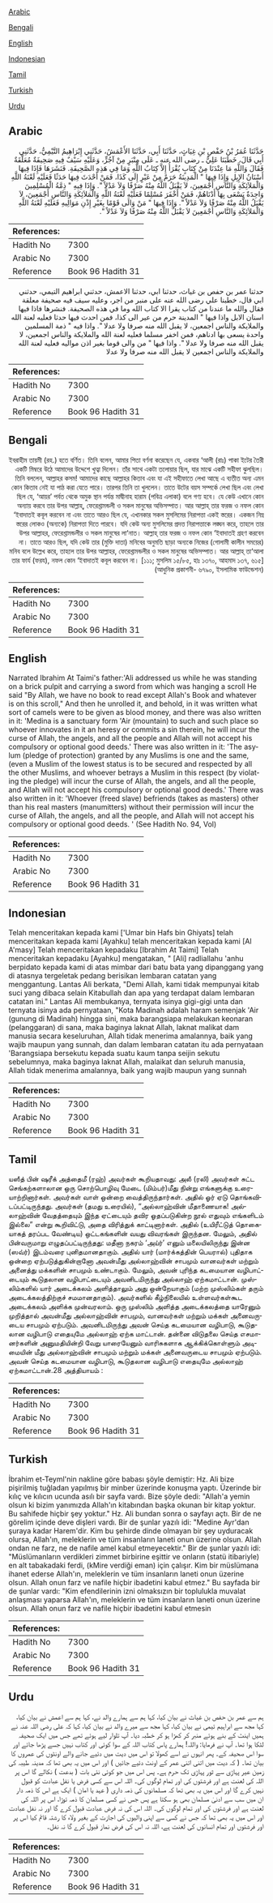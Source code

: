 [Arabic](#arabic)

[Bengali](#bengali)

[English](#english)

[Indonesian](#indonesian)

[Tamil](#tamil)

[Turkish](#turkish)

[Urdu](#urdu)

## Arabic


<div dir="rtl" lang="ar" style={{fontSize:'larger',backgroundColor:'#f8f9fa',padding:20}}>
حَدَّثَنَا عُمَرُ بْنُ حَفْصِ بْنِ غِيَاثٍ، حَدَّثَنَا أَبِي، حَدَّثَنَا الأَعْمَشُ، حَدَّثَنِي إِبْرَاهِيمُ التَّيْمِيُّ، حَدَّثَنِي أَبِي قَالَ، خَطَبَنَا عَلِيٌّ ـ رضى الله عنه ـ عَلَى مِنْبَرٍ مِنْ آجُرٍّ، وَعَلَيْهِ سَيْفٌ فِيهِ صَحِيفَةٌ مُعَلَّقَةٌ فَقَالَ وَاللَّهِ مَا عِنْدَنَا مِنْ كِتَابٍ يُقْرَأُ إِلاَّ كِتَابُ اللَّهِ وَمَا فِي هَذِهِ الصَّحِيفَةِ‏.‏ فَنَشَرَهَا فَإِذَا فِيهَا أَسْنَانُ الإِبِلِ وَإِذَا فِيهَا ‏"‏ الْمَدِينَةُ حَرَمٌ مِنْ عَيْرٍ إِلَى كَذَا، فَمَنْ أَحْدَثَ فِيهَا حَدَثًا فَعَلَيْهِ لَعْنَةُ اللَّهِ وَالْمَلاَئِكَةِ وَالنَّاسِ أَجْمَعِينَ، لاَ يَقْبَلُ اللَّهُ مِنْهُ صَرْفًا وَلاَ عَدْلاً ‏"‏‏.‏ وَإِذَا فِيهِ ‏"‏ ذِمَّةُ الْمُسْلِمِينَ وَاحِدَةٌ يَسْعَى بِهَا أَدْنَاهُمْ، فَمَنْ أَخْفَرَ مُسْلِمًا فَعَلَيْهِ لَعْنَةُ اللَّهِ وَالْمَلاَئِكَةِ وَالنَّاسِ أَجْمَعِينَ، لاَ يَقْبَلُ اللَّهُ مِنْهُ صَرْفًا وَلاَ عَدْلاً ‏"‏‏.‏ وَإِذَا فِيهَا ‏"‏ مَنْ وَالَى قَوْمًا بِغَيْرِ إِذْنِ مَوَالِيهِ فَعَلَيْهِ لَعْنَةُ اللَّهِ وَالْمَلاَئِكَةِ وَالنَّاسِ أَجْمَعِينَ لاَ يَقْبَلُ اللَّهُ مِنْهُ صَرْفًا وَلاَ عَدْلاً ‏"‏‏.‏
</div>
<div style={{backgroundColor:'#f8f9fa',padding:20, marginBottom: 10}}><table> <thead> <tr> <th>References:</th> <th></th> </tr> </thead> <tbody><tr><td>Hadith No</td><td>7300</td></tr><tr><td>Arabic No</td><td>7300</td></tr><tr><td>Reference</td><td>Book 96 Hadith 31</td></tr></tbody></table></div>


<div dir="rtl" lang="ar" style={{fontSize:'larger',backgroundColor:'#f8f9fa',padding:20}}>
حدثنا عمر بن حفص بن غياث، حدثنا ابي، حدثنا الاعمش، حدثني ابراهيم التيمي، حدثني ابي قال، خطبنا علي رضى الله عنه على منبر من اجر، وعليه سيف فيه صحيفة معلقة فقال والله ما عندنا من كتاب يقرا الا كتاب الله وما في هذه الصحيفة. فنشرها فاذا فيها اسنان الابل واذا فيها " المدينة حرم من عير الى كذا، فمن احدث فيها حدثا فعليه لعنة الله والملايكة والناس اجمعين، لا يقبل الله منه صرفا ولا عدلا ". واذا فيه " ذمة المسلمين واحدة يسعى بها ادناهم، فمن اخفر مسلما فعليه لعنة الله والملايكة والناس اجمعين، لا يقبل الله منه صرفا ولا عدلا ". واذا فيها " من والى قوما بغير اذن مواليه فعليه لعنة الله والملايكة والناس اجمعين لا يقبل الله منه صرفا ولا عدلا
</div>
<div style={{backgroundColor:'#f8f9fa',padding:20, marginBottom: 10}}><table> <thead> <tr> <th>References:</th> <th></th> </tr> </thead> <tbody><tr><td>Hadith No</td><td>7300</td></tr><tr><td>Arabic No</td><td>7300</td></tr><tr><td>Reference</td><td>Book 96 Hadith 31</td></tr></tbody></table></div>

## Bengali


<div dir="rtl" lang="bn" style={{fontSize:'larger',backgroundColor:'#f8f9fa',padding:20}}>
ইবরাহীম তায়মী (রহ.) হতে বর্ণিত। তিনি বলেন, আমার পিতা বর্ণনা করেছেন যে, একবার ‘আলী (রাঃ) পাকা ইটের তৈরী একটি মিম্বরে উঠে আমাদের উদ্দেশে খুত্বা দিলেন। তাঁর সাথে একটা তলোয়ার ছিল, যার মাঝে একটি সহীফা ঝুলছিল। তিনি বললেন, আল্লাহর কসম! আমাদের কাছে আল্লাহর কিতাব এবং যা এই সহীফাতে লেখা আছে এ ব্যতীত অন্য এমন কোন কিতাব নেই যা পাঠ করা যেতে পারে। তারপর তিনি তা খুললেন। তাতে উটের বয়স সম্পর্কে লেখা ছিল এবং লেখা ছিল যে, ‘আয়র’ পর্বত থেকে অমুক স্থান পর্যন্ত মাদ্বীনাহ হারাম (পবিত্র এলাকা) বলে গণ্য হবে। যে কেউ এখানে কোন অন্যায় করবে তার উপর আল্লাহ্, ফেরেশ্তামন্ডলী ও সকল মানুষের অভিসম্পাত। আর আল্লাহ্ তার ফরজ ও নফল কোন ‘ইবাদাতই কবূল করবেন না এবং তাতে আরও ছিল যে, এখানকার সকল মুসলিমের নিরাপত্তা একই স্তরের। একজন নিম্ন স্তরের লোকও (অন্যকে) নিরাপত্তা দিতে পারবে। যদি কেউ অন্য মুসলিমের প্রদত্ত নিরাপত্তাকে লঙ্ঘন করে, তাহলে তার উপর আল্লাহর, ফেরেশ্তামন্ডলীর ও সকল মানুষের লা‘নাত। আল্লাহ্ তার ফরজ ও নফল কোন ‘ইবাদাতই গ্রহণ করবেন না। তাতে আরও ছিল, যদি কেউ তার (মুক্তি দাতা) মনিবের অনুমতি ছাড়া অন্যকে নিজের (গোলামী কালীন সময়ের) মনিব বলে উল্লেখ করে, তাহলে তার উপর আল্লাহর, ফেরেশ্তামন্ডলীর ও সকল মানুষের অভিসম্পাত। আর আল্লাহ্ তা‘আলা তার ফার্য (ফরয), নফল কোন ‘ইবাদাতই কবূল করবেন না। [১১১; মুসলিম ১৫/৮৫, হাঃ ১৩৭০, আহমাদ ১৩৭, ৬১৫] (আধুনিক প্রকাশনী- ৬৭৯০, ইসলামিক ফাউন্ডেশন)
</div>
<div style={{backgroundColor:'#f8f9fa',padding:20, marginBottom: 10}}><table> <thead> <tr> <th>References:</th> <th></th> </tr> </thead> <tbody><tr><td>Hadith No</td><td>7300</td></tr><tr><td>Arabic No</td><td>7300</td></tr><tr><td>Reference</td><td>Book 96 Hadith 31</td></tr></tbody></table></div>

## English


<div dir="ltr" lang="en" style={{fontSize:'larger',backgroundColor:'#f8f9fa',padding:20}}>
Narrated Ibrahim At Taimi's father:'Ali addressed us while he was standing on a brick pulpit and carrying a sword from which was hanging a scroll He said "By Allah, we have no book to read except Allah's Book and whatever is on this scroll," And then he unrolled it, and behold, in it was written what sort of camels were to be given as blood money, and there was also written in it: 'Medina is a sanctuary form 'Air (mountain) to such and such place so whoever innovates in it an heresy or commits a sin therein, he will incur the curse of Allah, the angels, and all the people and Allah will not accept his compulsory or optional good deeds.' There was also written in it: 'The asylum (pledge of protection) granted by any Muslims is one and the same, (even a Muslim of the lowest status is to be secured and respected by all the other Muslims, and whoever betrays a Muslim in this respect (by violating the pledge) will incur the curse of Allah, the angels, and all the people, and Allah will not accept his compulsory or optional good deeds.' There was also written in it: 'Whoever (freed slave) befriends (takes as masters) other than his real masters (manumitters) without their permission will incur the curse of Allah, the angels, and all the people, and Allah will not accept his compulsory or optional good deeds. ' (See Hadith No. 94, Vol)
</div>
<div style={{backgroundColor:'#f8f9fa',padding:20, marginBottom: 10}}><table> <thead> <tr> <th>References:</th> <th></th> </tr> </thead> <tbody><tr><td>Hadith No</td><td>7300</td></tr><tr><td>Arabic No</td><td>7300</td></tr><tr><td>Reference</td><td>Book 96 Hadith 31</td></tr></tbody></table></div>

## Indonesian


<div dir="ltr" lang="id" style={{fontSize:'larger',backgroundColor:'#f8f9fa',padding:20}}>
Telah menceritakan kepada kami ['Umar bin Hafs bin Ghiyats] telah menceritakan kepada kami [Ayahku] telah menceritakan kepada kami [Al A'masy] Telah menceritakan kepadaku [Ibrahim At Taimi] Telah menceritakan kepadaku [Ayahku] mengatakan, " [Ali] radliallahu 'anhu berpidato kepada kami di atas mimbar dari batu bata yang dipanggang yang di atasnya tergeletak pedang berisikan lembaran catatan yang menggantung. Lantas Ali berkata, "Demi Allah, kami tidak mempunyai kitab suci yang dibaca selain Kitabullah dan apa yang terdapat dalam lembaran catatan ini." Lantas Ali membukanya, ternyata isinya gigi-gigi unta dan ternyata isinya ada pernyataan, "Kota Madinah adalah haram semenjak 'Air (gunung di Madinah) hingga sini, maka barangsiapa melakukan keonaran (pelanggaran) di sana, maka baginya laknat Allah, laknat malikat dam manusia secara keseluruhan, Allah tidak menerima amalannya, baik yang wajib maupun yang sunnah, dan dalam lembaran catatan itu ada pernyataan 'Barangsiapa bersekutu kepada suatu kaum tanpa seijin sekutu sebelumnya, maka baginya laknat Allah, malaikat dan seluruh manusia, Allah tidak menerima amalannya, baik yang wajib maupun yang sunnah
</div>
<div style={{backgroundColor:'#f8f9fa',padding:20, marginBottom: 10}}><table> <thead> <tr> <th>References:</th> <th></th> </tr> </thead> <tbody><tr><td>Hadith No</td><td>7300</td></tr><tr><td>Arabic No</td><td>7300</td></tr><tr><td>Reference</td><td>Book 96 Hadith 31</td></tr></tbody></table></div>

## Tamil


<div dir="ltr" lang="ta" style={{fontSize:'larger',backgroundColor:'#f8f9fa',padding:20}}>
யஸீத் பின் ஷரீக் அத்தைமீ (ரஹ்) அவர்கள் கூறியதாவது: அலீ (ரலி) அவர்கள் சுட்ட செங்கற்களாலான ஒரு சொற்பொழிவு மேடை (மிம்பர்)மீது நின்று எங்களுக்கு உரையாற்றினார்கள். அவர்கள் வாள் ஒன்றை வைத்திருந்தார்கள். அதில் ஓர் ஏடு தொங்கவிடப்பட்டிருந்தது. அவர்கள் (தமது உரையில்), “அல்லாஹ்வின் மீதாணையாக! அல்லாஹ்வின் வேதத்தையும் இந்த ஏட்டையும் தவிர ஓதப்படுகின்ற நூல் எதுவும் எங்களிடம் இல்லை” என்று கூறிவிட்டு, அதை விரித்துக் காட்டினார்கள். அதில் (உயிரீட்டுத் தொகையாகத் தரப்பட வேண்டிய) ஒட்டகங்களின் வயது விவரங்கள் இருந்தன. மேலும், அதில் பின்வருமாறு எழுதப்பட்டிருந்தது: மதீனா நகரம் ‘அய்ர்’ எனும் மலையிலிருந்து இன்ன (ஸவ்ர்) இடம்வரை புனிதமானதாகும். அதில் யார் (மார்க்கத்தின் பெயரால்) புதிதாக ஒன்றை ஏற்படுத்துகின்றானோ அவன்மீது அல்லாஹ்வின் சாபமும் வானவர்கள் மற்றும் அனைத்து மக்களின் சாபமும் உண்டாகும். மேலும், அவன் புரிந்த கடமையான வழிபாட்டையும் கூடுதலான வழிபாட்டையும் அவனிடமிருந்து அல்லாஹ் ஏற்கமாட்டான். முஸ்லிம்களில் யார் அடைக்கலம் அளித்தாலும் அது ஒன்றேயாகும் (மற்ற முஸ்லிம்கள் தரும் அடைக்கலத்திற்குச் சமமானதாகும்). அவர்களில் கீழ்நிலையில் உள்ளவர்கள்கூட அடைக்கலம் அளிக்க முன்வரலாம். ஒரு முஸ்லிம் அளித்த அடைக்கலத்தை யாரேனும் முறித்தால் அவன்மீது அல்லாஹ்வின் சாபமும், வானவர்கள் மற்றும் மக்கள் அனைவருடைய சாபமும் ஏற்படும். அவனிடமிருந்து அவன் செய்த கடமையான வழிபாடு, கூடுதலான வழிபாடு எதையுமே அல்லாஹ் ஏற்க மாட்டான். தன்னை விடுதலை செய்த எசமானர்களின் அனுமதியின்றி வேறு யாரையேனும் வாரிசுகளாக ஆக்கிக்கொள்ளும் அடிமையின் மீது அல்லாஹ்வின் சாபமும் மற்றும் மக்கள் அனைவருடைய சாபமும் ஏற்படும். அவன் செய்த கடமையான வழிபாடு, கூடுதலான வழிபாடு எதையுமே அல்லாஹ் ஏற்கமாட்டான்.28 அத்தியாயம் :
</div>
<div style={{backgroundColor:'#f8f9fa',padding:20, marginBottom: 10}}><table> <thead> <tr> <th>References:</th> <th></th> </tr> </thead> <tbody><tr><td>Hadith No</td><td>7300</td></tr><tr><td>Arabic No</td><td>7300</td></tr><tr><td>Reference</td><td>Book 96 Hadith 31</td></tr></tbody></table></div>

## Turkish


<div dir="ltr" lang="tr" style={{fontSize:'larger',backgroundColor:'#f8f9fa',padding:20}}>
İbrahim et-Teyml'nin nakline göre babası şöyle demiştir: Hz. Ali bize pişirilmiş tuğladan yapılmış bir minber üzerinde konuşma yaptı. Üzerinde bir kılıç ve kılıcın ucunda asılı bir sayfa vardı. Bize şöyle dedi: "Allah'a yemin olsun ki bizim yanımızda Allah'ın kitabından başka okunan bir kitap yoktur. Bu sahifede hiçbir şey yoktur." Hz. Ali bundan sonra o sayfayı açtı. Bir de ne görelim içinde deve dişleri vardı. Bir de şunlar yazılı idi: "Medine Ayr'dan şuraya kadar Harem'dir. Kim bu şehirde dinde olmayan bir şey uyduracak olursa, Allah'ın, meleklerin ve tüm insanların laneti onun üzerine olsun. Allah ondan ne farz, ne de nafile amel kabul etmeyecektir." Bir de şunlar yazılı idi: "Müslümanların verdikleri zimmet birbirine eşittir ve onların (statü itibariyle) en alt tabakadaki ferdi, (kMire verdiği eman) için çalışır. Kim bir müslümana ihanet ederse Allah'ın, meleklerin ve tüm insanların laneti onun üzerine olsun. Allah onun farz ve nafile hiçbir ibadetini kabul etmez." Bu sayfada bir de şunlar vardı: "Kim efendilerinin izni olmaksızın bir toplulukla muvalat anlaşması yaparsa Allah'ın, meleklerin ve tüm insanların laneti onun üzerine olsun. Allah onun farz ve nafile hiçbir ibadetini kabul etmesin
</div>
<div style={{backgroundColor:'#f8f9fa',padding:20, marginBottom: 10}}><table> <thead> <tr> <th>References:</th> <th></th> </tr> </thead> <tbody><tr><td>Hadith No</td><td>7300</td></tr><tr><td>Arabic No</td><td>7300</td></tr><tr><td>Reference</td><td>Book 96 Hadith 31</td></tr></tbody></table></div>

## Urdu


<div dir="rtl" lang="ur" style={{fontSize:'larger',backgroundColor:'#f8f9fa',padding:20}}>
ہم سے عمر بن حفص بن غیاث نے بیان کیا، کہا ہم سے ہمارے والد نے، کہا ہم سے اعمش نے بیان کیا، کہا مجھ سے ابراہیم تیمی نے بیان کیا، کہا مجھ سے میرے والد نے بیان کیا، کہا کہ علی رضی اللہ عنہ نے ہمیں اینٹ کے بنے ہوئے منبر کر کھڑا ہو کر خطبہ دیا۔ آپ تلوار لیے ہوئے تھے جس میں ایک صحیفہ لٹکا ہوا تھا۔ آپ نے فرمایا: واللہ! ہمارے پاس کتاب اللہ کے سوا کوئی اور کتاب نہیں جسے پڑھا جائے اور سوا اس صحیفہ کے۔ پھر انہوں نے اسے کھولا تو اس میں دیت میں دئیے جانے والے اونٹوں کی عمروں کا بیان تھا۔ ( کہ دیت میں اتنی اتنی عمر کے اونٹ دئیے جائیں ) اور اس میں یہ بھی تھا کہ مدینہ طیبہ کی زمین عیر پہاڑی سے ثور پہاڑی تک حرم ہے۔ پس اس میں جو کوئی نئی بات ( بدعت ) نکالے گا اس پر اللہ کی لعنت ہے اور فرشتوں کی اور تمام لوگوں کی۔ اللہ اس سے کسی فرض یا نفل عبادت کو قبول نہیں کرے گا اور اس میں یہ بھی تھا کہ مسلمانوں کی ذمہ داری ( عہد یا امان ) ایک ہے اس کا ذمہ دار ان میں سب سے ادنیٰ مسلمان بھی ہو سکتا ہے پس جس نے کسی مسلمان کا ذمہ توڑا، اس پر اللہ کی لعنت ہے اور فرشتوں کی اور تمام لوگوں کی۔ اللہ اس کی نہ فرض عبادت قبول کرے گا اور نہ نفل عبادت اور اس میں یہ بھی تھا کہ جس نے کسی سے اپنی والیوں کی اجازت کے بغیر ولاء کا رشتہ قائم کیا اس پر اور فرشتوں اور تمام انسانوں کی لعنت ہے، اللہ نہ اس کی فرض نماز قبول کرے گا نہ نفل۔
</div>
<div style={{backgroundColor:'#f8f9fa',padding:20, marginBottom: 10}}><table> <thead> <tr> <th>References:</th> <th></th> </tr> </thead> <tbody><tr><td>Hadith No</td><td>7300</td></tr><tr><td>Arabic No</td><td>7300</td></tr><tr><td>Reference</td><td>Book 96 Hadith 31</td></tr></tbody></table></div>